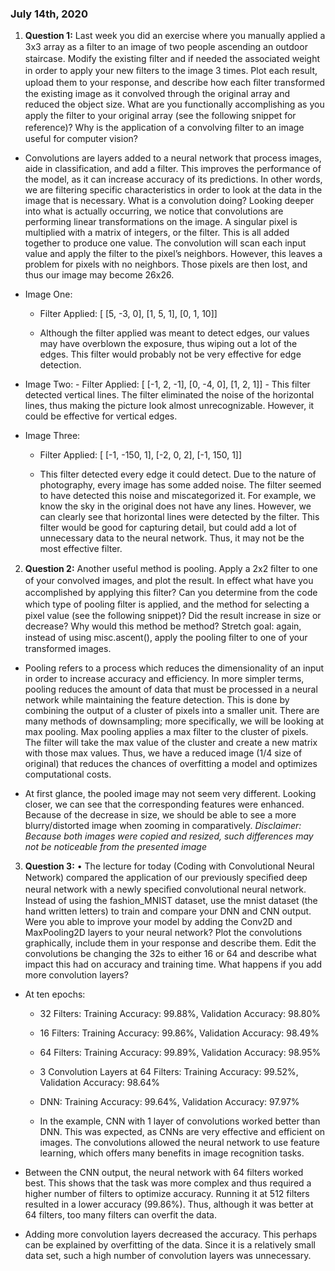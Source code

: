 ### July 14th, 2020 

1. **Question 1:** Last week you did an exercise where you manually applied a 3x3 array as a ﬁlter to an image of two people ascending an outdoor staircase.  Modify the existing ﬁlter and if needed the associated weight in order to apply your new ﬁlters to the image 3 times.  Plot each result, upload them to your response, and describe how each ﬁlter transformed the existing image as it convolved through the original array and reduced the object size.  What are you functionally accomplishing as you apply the ﬁlter to your original array (see the following snippet for reference)?  Why is the application of a convolving ﬁlter to an image useful for computer vision?  

  - Convolutions are layers added to a neural network that process images, aide in classification, and add a filter. This improves the performance of the model, as it can increase accuracy of its predictions. In other words, we are filtering specific characteristics in order to look at the data in the image that is necessary. What is a convolution doing? Looking deeper into what is actually occurring, we notice that convolutions are performing linear transformations on the image. A singular pixel is multiplied with a matrix of integers, or the filter. This is all added together to produce one value. The convolution will scan each input value and apply the filter to the pixel’s neighbors. However, this leaves a problem for pixels with no neighbors. Those pixels are then lost, and thus our image may become 26x26.

  - Image One:

    - Filter Applied: [ [5, -3, 0], [1, 5, 1], [0, 1, 10]]

    - Although the filter applied was meant to detect edges, our values may have overblown the exposure, thus wiping out a lot of the edges. This filter would probably not be very effective for edge detection.

   - Image Two:
    - Filter Applied: [ [-1, 2, -1], [0, -4, 0], [1, 2, 1]]
    - This filter detected vertical lines. The filter eliminated the noise of the horizontal lines, thus making the picture look almost unrecognizable. However, it could be effective for vertical edges.

  - Image Three:

    - Filter Applied:   [ [-1, -150, 1], [-2, 0, 2], [-1, 150, 1]] 

    - This filter detected every edge it could detect. Due to the nature of photography, every image has some added noise. The filter seemed to have detected this noise and miscategorized it. For example, we know the sky in the original does not have any lines. However, we can clearly see that horizontal lines were detected by the filter. This filter would be good for capturing detail, but could add a lot of unnecessary data to the neural network. Thus, it may not be the most effective filter. 


2. **Question 2:** Another useful method is pooling.  Apply a 2x2 ﬁlter to one of your convolved images, and plot the result.  In eﬀect what have you accomplished by applying this ﬁlter?  Can you determine from the code which type of pooling ﬁlter is applied, and the method for selecting a pixel value (see the following snippet)?  Did the result increase in size or decrease?  Why would this method be method?  Stretch goal:  again, instead of using misc.ascent(), apply the pooling ﬁlter to one of your transformed images.

  -	Pooling refers to a process which reduces the dimensionality of an input in order to increase accuracy and efficiency.  In more simpler terms, pooling reduces the amount of data that must be processed in a neural network while maintaining the feature detection. This is done by combining the output of a cluster of pixels into a smaller unit. There are many methods of downsampling; more specifically, we will be looking at max pooling. Max pooling applies a max filter to the cluster of pixels. The filter will take the max value of the cluster and create a new matrix with those max values. Thus, we have a reduced image (1/4 size of original) that reduces the chances of overfitting a model and optimizes computational costs.

  -	At first glance, the pooled image may not seem very different. Looking closer, we can see that the corresponding features were enhanced. Because of the decrease in size, we should be able to see a more blurry/distorted image when zooming in comparatively. *Disclaimer: Because both images were copied and resized, such differences may not be noticeable from the presented image*

3. **Question 3:** •	The lecture for today (Coding with Convolutional Neural Network) compared the application of our previously speciﬁed deep neural network with a newly speciﬁed convolutional neural network.  Instead of using the fashion_MNIST dataset, use the mnist dataset (the hand written letters) to train and compare your DNN and CNN output. Were you able to improve your model by adding the Conv2D and MaxPooling2D layers to your neural network?  Plot the convolutions graphically, include them in your response and describe them.  Edit the convolutions be changing the 32s to either 16 or 64 and describe what impact this had on accuracy and training time.  What happens if you add more convolution layers?

  -	At ten epochs:

    - 32 Filters: Training Accuracy: 99.88%, Validation Accuracy: 98.80%

    - 16 Filters: Training Accuracy: 99.86%, Validation Accuracy: 98.49%

    - 64 Filters: Training Accuracy: 99.89%, Validation Accuracy: 98.95%

    - 3 Convolution Layers at 64 Filters: Training Accuracy: 99.52%, Validation Accuracy: 98.64%

    - DNN: Training Accuracy: 99.64%, Validation Accuracy: 97.97%

	- In the example, CNN with 1 layer of convolutions worked better than DNN. This was expected, as CNNs are very effective and efficient on images. The convolutions allowed the neural network to use feature learning, which offers many benefits in image recognition tasks.  

  - Between the CNN output, the neural network with 64 filters worked best. This shows that the task was more complex and thus required a higher number of filters to optimize accuracy. Running it at 512 filters resulted in a lower accuracy (99.86%). Thus, although it was better at 64 filters, too many filters can overfit the data.

  - Adding more convolution layers decreased the accuracy. This perhaps can be explained by overfitting of the data. Since it is a relatively small data set, such a high number of convolution layers was unnecessary.

	

	
